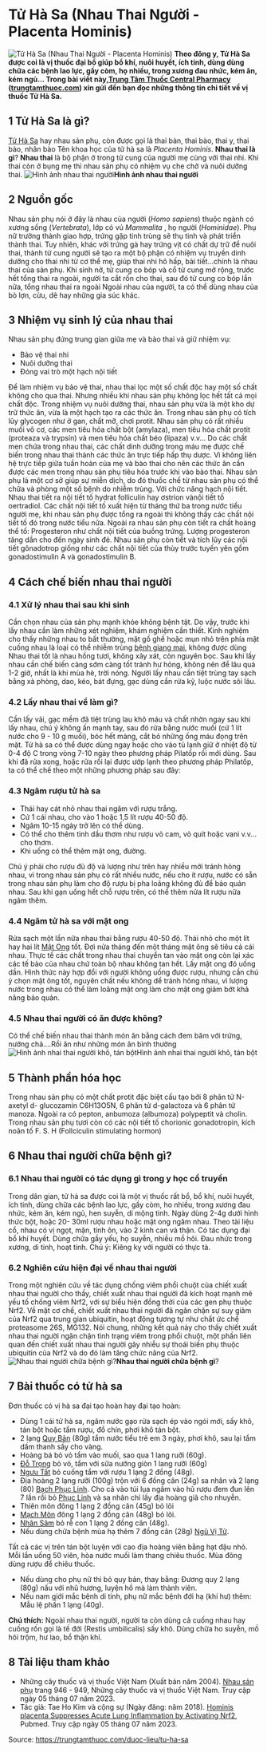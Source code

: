 # Tử Hà Sa (Nhau Thai Người - Placenta Hominis)

![Tử Hà Sa \(Nhau Thai Người - Placenta Hominis\)](https://trungtamthuoc.com/images/others/tu-ha-sa-1-2712.jpg)
**Theo đông y, Tử Hà Sa được coi là vị thuốc đại bổ giúp bổ khí, nuôi huyết, ích tinh, dùng dùng chữa các bệnh lao lực, gầy còm, họ nhiều, trong xương đau nhức, kém ăn, kém ngủ... Trong bài viết này,[Trung Tâm Thuốc Central Pharmacy](https://trungtamthuoc.com/ "Trung Tâm Thuốc Central Pharmacy") ([trungtamthuoc.com](https://trungtamthuoc.com/ "trungtamthuoc.com")) xin gửi đến bạn đọc những thông tin chi tiết về vị thuốc Tử Hà Sa.**
##  1 Tử Hà Sa là gì?
[Tử Hà Sa](https://trungtamthuoc.com/hoat-chat/tu-ha-sa "Tử Hà Sa") hay nhau sản phụ, còn được gọi là thai bàn, thai bào, thai y, thai bào, nhân bào
Tên khoa học của tử hà sa là  _Placenta Hominis_. 
**Nhau thai là gì**? **Nhau thai** là bộ phận ở trong tử cung của người mẹ cùng với thai nhi. Khi thai còn ở bụng mẹ thì nhau sản phụ có nhiệm vụ che chở và nuôi dưỡng thai. 
![Hình ảnh nhau thai người](https://trungtamthuoc.com/images/item/tu-ha-sa-2.jpg)**Hình ảnh nhau thai người**
##  2 Nguồn gốc
Nhau sản phụ nói ở đây là nhau của người (_Homo sapiens_) thuộc ngành có xương sống (_Vertebrata_), lớp có vú  _Mammalita_ , họ người (_Hominidae_). 
Phụ nữ trưởng thành giao hợp, trứng gặp tinh trùng sẽ thụ tinh và phát triển thành thai. Tuy nhiên, khác với trứng gà hay trứng vịt có chất dự trữ để nuôi thai, thành tử cung người sẽ tạo ra một bộ phận có nhiệm vụ truyền dinh dưỡng cho thai nhi từ cơ thể mẹ, giúp thai nhi hô hấp, bài tiết...chính là nhau thai của sản phụ.
Khi sinh nở, tử cung co bóp và cổ tử cung mở rộng, trước hết tổng thai ra ngoài, người ta cắt rốn cho thai, sau đó tử cung co bóp lần nữa, tổng nhau thai ra ngoài
Ngoài nhau của người, ta có thể dùng nhau của bò lợn, cừu, dê hay những gia súc khác. 
##  3 Nhiệm vụ sinh lý của nhau thai
Nhau sản phụ đứng trung gian giữa mẹ và bào thai và giữ nhiệm vụ: 
  * Bảo vệ thai nhi
  * Nuôi dưỡng thai 
  * Đóng vai trò một hạch nội tiết 


Để làm nhiệm vụ bảo vệ thai, nhau thai lọc một số chất độc hay một số chất không cho qua thai. Nhưng nhiều khi nhau sản phụ không lọc hết tất cả mọi chất độc. 
Trong nhiệm vụ nuôi dưỡng thai, nhau sản phụ vừa là một kho dự trữ thức ăn, vừa là một hạch tạo ra các thức ăn. 
Trong nhau sản phụ có tích lũy glycogen như ở gan, chất mỡ, chơi protit. Nhau sản phụ có rất nhiều muối vô cơ, các men tiêu hóa chất bột (amylaza), men tiêu hóa chất protit (proteaza và trypsin) và men tiêu hóa chất béo (lipaza) v.v... 
Do các chất men chứa trong nhau thai, các chất dinh dưỡng trong máu mẹ được chế biến trong nhau thai thành các thức ăn trực tiếp hấp thụ dược. Vì không liên hệ trực tiếp giữa tuần hoàn của mẹ và bào thai cho nên các thức ăn cần được các men trong nhau sản phụ tiêu hóa trước khi vào bào thai. 
Nhau sản phụ là một cơ sở giúp sự miễn dịch, do đó thuốc chế từ nhau sản phụ có thể chữa và phòng một số bệnh do nhiễm trùng. 
Với chức năng hạch nội tiết. Nhau thai tiết ra nội tiết tố hydrat folliculin hay ơstrion vànội tiết tố oertradiol. Các chất nội tiết tố xuất hiện từ tháng thứ ba trong nước tiểu người mẹ, khi nhau sản phụ được tổng ra ngoài thì không thấy các chất nội tiết tố đó trong nước tiểu nữa. 
Ngoài ra nhau sản phụ còn tiết ra chất hoàng thể tố: Progesteron như chất nội tiết của buồng trứng. Lượng progesteron tăng dần cho đến ngày sinh đẻ. 
Nhau sản phụ còn tiết và tích lũy các nội tiết gônadotrop giống như các chất nội tiết của thùy trước tuyến yên gồm gonadostimulin A và gonadostimulin B. 
##  4 Cách chế biến nhau thai người
### 4.1 Xử lý nhau thai sau khi sinh
Cần chọn nhau của sản phụ mạnh khỏe không bệnh tật. Do vậy, trước khi lấy nhau cần làm những xét nghiệm, khám nghiệm cần thiết.
Kinh nghiệm cho thấy những nhau to bất thường, mặt gồ ghề hoặc mụn nhỏ trên phía mặt cuống nhau là loại có thể nhiễm trùng [bệnh giang mai](https://trungtamthuoc.com/bai-viet/benh-giang-mai-nguyen-nhan-trieu-chung-va-dieu-tri "bệnh giang mai"), không được dùng 
Nhau thai tốt là nhau hồng tươi, không xây xát, còn nguyên bọc. 
Sau khi lấy nhau cần chế biến càng sớm càng tốt tránh hư hỏng, không nên để lâu quá 1-2 giờ, nhất là khi mùa hè, trời nóng.
Người lấy nhau cần tiệt trùng tay sạch bằng xà phòng, dao, kéo, bát đựng, gạc dùng cần rửa kỹ, luộc nước sôi lâu.
### 4.2 Lấy nhau thai về làm gì?
Cần lấy vải, gạc mềm đã tiệt trùng lau khô máu và chất nhờn ngay sau khi lấy nhau, chú ý không ấn mạnh tay, sau đó rửa bằng nước muối (cứ 1 lít nước cho 9 - 10 g muối), bóc hết màng, cắt bỏ những ống máu đọng trên mặt.
Tử hà sa có thể được dùng ngay hoặc cho vào tủ lạnh giữ ở nhiệt độ từ 0-4 độ C trong vòng 7-10 ngày theo phương pháp Pilatốp rồi mới dùng. 
Sau khi đã rửa xong, hoặc rửa rồi lại được ướp lạnh theo phương pháp Philatốp, ta có thể chế theo một những phương pháp sau đây: 
### 4.3 Ngâm rượu tử hà sa
  * Thái hay cát nhỏ nhau thai ngâm với rượu trắng.
  * Cứ 1 cái nhau, cho vào 1 hoặc 1,5 lít rượu 40-50 độ.
  * Ngâm 10-15 ngày trở lên có thể dùng.
  * Có thể cho thêm tinh dầu thơm như rượu vỏ cam, vỏ quít hoặc vani v.v... cho thơm.
  * Khi uống có thể thêm mật ong, đường. 


Chú ý phải cho rượu đủ độ và lượng như trên hay nhiều mới tránh hỏng nhau, vì trong nhau sản phụ có rất nhiều nước, nếu cho ít rượu, nước có sẵn trong nhau sản phụ làm cho độ rượu bị pha loãng không đủ để bảo quản nhau. Sau khi gạn uống hết chỗ rượu trên, có thể thêm nửa lít rượu nữa ngâm thêm. 
### 4.4 Ngâm tử hà sa với mật ong
Rửa sạch một lần nữa nhau thai bằng rượu 40-50 độ.
Thái nhỏ cho một lít hay hai lít [Mật Ong](https://trungtamthuoc.com/hoat-chat/mat-ong "Mật Ong") tốt.
Đợi nửa tháng đến một tháng mật ông sẽ tiêu cả cái nhau.
Thực tế các chất trong nhau thai chuyển tan vào mật ong còn lại xác các tế bào của nhau chứ toàn bộ nhau không tan hết.
Lấy mật ong đó uống dần.
Hình thức này hợp đổi với người không uống được rượu, nhưng cần chú ý chọn mặt ông tốt, nguyên chất nếu không dể tránh hỏng nhau, vì lượng nước trong nhau có thể làm loãng mật ong làm cho mật ong giảm bớt khả năng bảo quản. 
### 4.5 Nhau thai người có ăn được không?
Có thể chế biến nhau thai thành món ăn bằng cách đem băm với trứng, nướng chả....Rồi ăn như những món ăn bình thường
![Hình ảnh nhai thai người khô, tán bột](https://trungtamthuoc.com/images/item/tu-ha-sa-3.jpg)Hình ảnh nhai thai người khô, tán bột
##  5 Thành phần hóa học 
Trong nhau sản phụ có một chất protit đặc biệt cấu tạo bởi 8 phân tử N-axetyl d- glucozamin C6H13O5N, 6 phân tử d-galactoza và 6 phân tử manoza. Ngoài ra có pepton, anbumoza (albumoza) polypeptit và cholin. 
Trong nhau sản phụ tươi còn có các nội tiết tố chorionic gonadotropin, kích noãn tố F. S. H (Follciculin stimulating hormon) 
##  6 Nhau thai người chữa bệnh gì?
### 6.1 Nhau thai người có tác dụng gì trong y học cổ truyền
Trong dân gian, tử hà sa được coi là một vị thuốc rất bổ, bổ khí, nuôi huyết, ích tinh, dùng chữa các bệnh lao lực, gầy còm, ho nhiều, trong xương đau nhức, kém ăn, kém ngủ, hen suyễn, di mộng tinh. 
Ngày dùng 2-4g dưới hình thức bột, hoặc 20- 30ml rượu nhau hoặc mật ong ngâm nhau. 
Theo tài liệu cổ, nhau có vị ngọt, mặn, tính ôn, vào 2 kinh can và thận. Có tác dụng đại bổ khí huyết. Dùng chữa gầy yếu, họ suyễn, nhiều mồ hôi. Đau nhức trong xương, di tinh, hoạt tinh.
Chú ý: Kiêng kỵ với người có thực tà.
### 6.2 Nghiên cứu hiện đại về nhau thai người
Trong một nghiên cứu về tác dụng chống viêm phổi chuột của chiết xuất nhau thai người cho thấy, chiết xuất nhau thai người đã kích hoạt mạnh mẽ yếu tố chống viêm Nrf2, với sự biểu hiện đồng thời của các gen phụ thuộc Nrf2.
Về mặt cơ chế, chiết xuất nhau thai người đã ngăn chặn sự suy giảm của Nrf2 qua trung gian ubiquitin, hoạt động tương tự như chất ức chế proteasome 26S, MG132. Nói chung, những kết quả này cho thấy chiết xuất nhau thai người ngăn chặn tình trạng viêm trong phổi chuột, một phần liên quan đến chiết xuất nhau thai người gây nhiễu sự thoái biến phụ thuộc ubiquitin của Nrf2 và do đó làm tăng chức năng của Nrf2.
![Nhau thai người chữa bệnh gì?](https://trungtamthuoc.com/images/item/tu-ha-sa-4.jpg)**Nhau thai người chữa bệnh gì**?
##  7 Bài thuốc có tử hà sa
Đơn thuốc có vị hà sa đại tạo hoàn hay đại tạo hoàn:
  * Dùng 1 cái tử hà sa, ngâm nước gạo rửa sạch ép vào ngói mới, sấy khô, tán bột hoặc tẩm rượu, đồ chín, phơi khô tán bột. 
  * 2 lạng [Quy Bản](https://trungtamthuoc.com/hoat-chat/quy-ban "Quy Bản") (80g) tẩm nước tiểu trẻ em 3 ngày, phơi khô, sau lại tẩm dấm thanh sấy cho vàng. 
  * Hoàng bá bỏ vỏ tẩm vào muối, sao qua 1 lang ruỡi (60g). 
  * [Đỗ Trọng](https://trungtamthuoc.com/duoc-lieu/do-trong-48 "Đỗ Trọng") bỏ vỏ, tẩm với sữa nướng giòn 1 lang rưỡi (60g) 
  * [Ngưu Tất](https://trungtamthuoc.com/hoat-chat/nguu-tat "Ngưu Tất") bỏ cuống tẩm với rượu 1 lạng 2 đồng (48g). 
  * Địa hoàng 2 lạng rưỡi (100g) trộn với 6 đồng cân (24g) sa nhân và 2 lạng (80) [Bạch Phục Linh](https://trungtamthuoc.com/duoc-lieu/bach-phuc-linh "Bạch Phục Linh"). Cho cả vào túi lụa ngâm vào hũ rượu đem đun lên 7 lần rồi bỏ [Phục Linh](https://trungtamthuoc.com/hoat-chat/phuc-linh "Phục Linh") và sa nhân chỉ lấy địa hoàng giã cho nhuyễn. 
  * Thiên môn đông 1 lạng 2 đồng cân (45g) bỏ lõi 
  * [Mạch Môn](https://trungtamthuoc.com/duoc-lieu/mach-mon "Mạch Môn") đông 1 lạng 2 đồng cân (48g) bỏ lõi. 
  * [Nhân Sâm](https://trungtamthuoc.com/duoc-lieu/nhan-sam "Nhân Sâm") bỏ rễ con 1 lạng 2 đồng cân (48g). 
  * Nếu dùng chữa bệnh mùa hạ thêm 7 đồng cân (28g) [Ngũ Vị Tử](https://trungtamthuoc.com/hoat-chat/ngu-vi-tu "Ngũ Vị Tử"). 


Tất cả các vị trên tán bột luyện với cao địa hoàng viên bằng hạt đậu nhỏ.
Mỗi lần uống 50 viên, hòa nước muối làm thang chiêu thuốc. Mùa đông dùng rượu để chiêu thuốc. 
  * Nếu dùng cho phụ nữ thì bỏ quy bản, thay bằng: Đương quy 2 lạng (80g) nấu với nhũ hương, luyện hồ mà làm thành viên. 
  * Nếu nam giới mắc bệnh di tinh, phụ nữ mắc bệnh đới hạ (khí hư) thêm: Mẫu lệ phấn 1 lạng (40g). 


**Chú thích:** Ngoài nhau thai người, người ta còn dùng cả cuống nhau hay cuống rốn gọi là tế đới (Restis umbilicalis) sấy khô. Dùng chữa ho suyễn, mồ hôi trộm, hư lao, bổ thận khí. 
##  8 Tài liệu tham khảo
  * Những cây thuốc và vị thuốc Việt Nam (Xuất bản năm 2004). [Nhau sản phụ](https://trungtamthuoc.com/upload/pdf/nhung-cay-thuoc-va-vi-thuoc-viet-nam-trungtamthuoc.com.pdf#page=963) trang 946 - 949, Những cây thuốc và vị thuốc Việt Nam. Truy cập ngày 05 tháng 07 năm 2023.
  * Tác giả: Tae Ho Kim và cộng sự (Ngày đăng: năm 2018). [Hominis placenta Suppresses Acute Lung Inflammation by Activating Nrf2](https://pubmed.ncbi.nlm.nih.gov/29754504/), Pubmed. Truy cập ngày 05 tháng 07 năm 2023.




Source: https://trungtamthuoc.com/duoc-lieu/tu-ha-sa